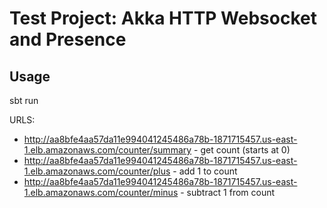 # Test Project: Akka HTTP Websocket and Presence

## Usage

  sbt run

URLS:

* http://aa8bfe4aa57da11e994041245486a78b-1871715457.us-east-1.elb.amazonaws.com/counter/summary - get count (starts at 0)
* http://aa8bfe4aa57da11e994041245486a78b-1871715457.us-east-1.elb.amazonaws.com/counter/plus - add 1 to count
* http://aa8bfe4aa57da11e994041245486a78b-1871715457.us-east-1.elb.amazonaws.com/counter/minus - subtract 1 from count


